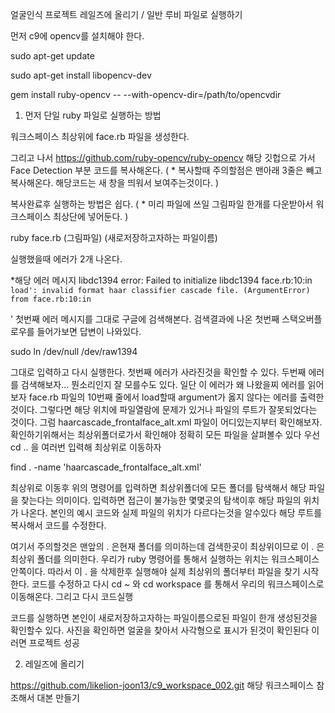 얼굴인식 프로젝트 레일즈에 올리기 / 일반 루비 파일로 실행하기 

먼저 c9에 opencv를 설치해야 한다. 

sudo apt-get update

sudo apt-get install libopencv-dev

gem install ruby-opencv -- --with-opencv-dir=/path/to/opencvdir

1. 먼저 단일 ruby 파일로 실행하는 방법

워크스페이스 최상위에 face.rb 파일을 생성한다.

그리고 나서 https://github.com/ruby-opencv/ruby-opencv 해당 깃헙으로 가서 Face Detection 부분 코드를 복사해온다. 
( * 복사할때 주의할점은 맨아래 3줄은 빼고 복사해온다. 해당코드는 새 창을 띄워서 보여주는것이다. )

복사완료후 실행하는 방법은 쉽다. 
( * 미리 파일에 쓰일 그림파일 한개를 다운받아서 워크스페이스 최상단에 넣어둔다. )

ruby face.rb (그림파일) (새로저장하고자하는 파일이름)

실행했을때 에러가 2개 나온다. 

*해당 에러 메시지 
    libdc1394 error: Failed to initialize libdc1394
    face.rb:10:in `load': invalid format haar classifier cascade file. (ArgumentError)
        from face.rb:10:in `<main>'
첫번째 에러 메시지를 그대로 구글에 검색해본다. 
검색결과에 나온 첫번째 스택오버플로우를 들어가보면 답변이 나와있다. 

sudo ln /dev/null /dev/raw1394

그대로 입력하고 다시 실행한다. 첫번째 에러가 사라진것을 확인할 수 있다. 
두번째 에러를 검색해보자... 뭔소리인지 잘 모를수도 있다.
일단 이 에러가 왜 나왔을찌 에러를 읽어보자 
face.rb 파일의 10번째 줄에서 load할때 argument가 옳지 않다는 에러를 출력한것이다.
그렇다면 해당 위치에 파일열람에 문제가 있거나 파일의 루트가 잘못되었다는 것이다. 
그럼 haarcascade_frontalface_alt.xml 파일이 어디있는지부터 확인해보자. 
확인하기위해서는 최상위폴더로가서 확인해야 정확히 모든 파일을 살펴볼수 있다 우선 cd .. 을 여러번 입력해 최상위로 이동하자

find . -name 'haarcascade_frontalface_alt.xml' 

최상위로 이동후 위의 명령어를 입력하면 최상위폴더에 모든 폴더를 탐색해서 해당 파일을 찾는다는 의미이다. 
입력하면 접근이 불가능한 몇몇곳의 탐색이후 해당 파일의 위치가 나온다.
본인의 예시 코드와 실제 파일의 위치가 다르다는것을 알수있다 해당 루트를 복사해서 코드를 수정한다. 

여기서 주의할것은 맨앞의 . 은현재 폴더를 의미하는데 검색한곳이 최상위이므로 이 . 은 최상위 폴더를 의미한다. 
우리가 ruby 명령어를 통해서 실행하는 위치는 워크스페이스 안쪽이다. 
따라서 이 . 을 삭제한후 실행해야 실제 최상위의 폴더부터 파일을 찾기 시작한다. 
코드를 수정하고 다시 cd ~ 와 cd workspace 를 통해서 우리의 워크스페이스로 이동해온다. 
그리고 다시 코드실행 

코드를 실행하면 본인이 새로저장하고자하는 파일이름으로된 파일이 한개 생성된것을 확인할수 있다. 
사진을 확인하면 얼굴을 찾아서 사각형으로 표시가 된것이 확인된다 이러면 프로젝트 성공

2. 레일즈에 올리기

https://github.com/likelion-joon13/c9_workspace_002.git
해당 워크스페이스 참조해서 대본 만들기 
